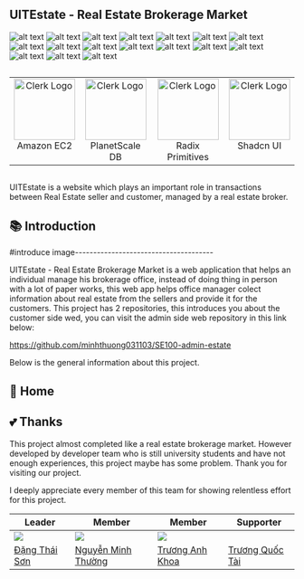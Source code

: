 ## UITEstate - Real Estate Brokerage Market

![alt text](https://img.shields.io/badge/Visual_Studio_Code-0078D4?style=for-the-badge&logo=visual%20studio%20code&logoColor=white)
![alt text](https://img.shields.io/badge/TypeScript-007ACC?style=for-the-badge&logo=typescript&logoColor=white)
![alt text](https://img.shields.io/badge/next%20js-000000?style=for-the-badge&logo=nextdotjs&logoColor=white)
![alt text](https://img.shields.io/badge/React-20232A?style=for-the-badge&logo=react&logoColor=61DAFB)
![alt text](https://img.shields.io/badge/Tailwind_CSS-38B2AC?style=for-the-badge&logo=tailwind-css&logoColor=white)
![alt text](https://img.shields.io/badge/React_Query-FF4154?style=for-the-badge&logo=ReactQuery&logoColor=white)
![alt text](https://img.shields.io/badge/Socket.io-010101?&style=for-the-badge&logo=Socket.io&logoColor=white)
![alt text](https://img.shields.io/badge/Amazon_AWS-FF9900?style=for-the-badge&logo=amazonaws&logoColor=white)
![alt text](https://img.shields.io/badge/MySQL-005C84?style=for-the-badge&logo=mysql&logoColor=white)
![alt text](https://img.shields.io/badge/nestjs-E0234E?style=for-the-badge&logo=nestjs&logoColor=white)
![alt text](https://img.shields.io/badge/Node%20js-339933?style=for-the-badge&logo=nodedotjs&logoColor=white)
![alt text](https://img.shields.io/badge/Prisma-3982CE?style=for-the-badge&logo=Prisma&logoColor=white)
![alt text](https://img.shields.io/badge/Vite-B73BFE?style=for-the-badge&logo=vite&logoColor=FFD62E)
![alt text](https://img.shields.io/badge/Vercel-000000?style=for-the-badge&logo=vercel&logoColor=white)
![alt text](https://img.shields.io/badge/docker-%230db7ed.svg?style=for-the-badge&logo=docker&logoColor=white)
![alt text](https://img.shields.io/badge/Figma-F24E1E?style=for-the-badge&logo=figma&logoColor=white)
![alt text](https://img.shields.io/badge/Notion-000000?style=for-the-badge&logo=notion&logoColor=white)
## 

<table>
  <tbody>
    <tr>
      <td align="center" valign="top">
        <a href="https://aws.amazon.com/ec2/" target="_blank">
          <img width="108" src="https://upload.wikimedia.org/wikipedia/commons/thumb/b/b9/AWS_Simple_Icons_Compute_Amazon_EC2_Instances.svg/200px-AWS_Simple_Icons_Compute_Amazon_EC2_Instances.svg.png?s=200&v=4" alt="Clerk Logo" />
        </a><br />
        <div>Amazon EC2</div>
      </td>
          <td align="center" valign="top">
        <a href="https://planetscale.com/" target="_blank">
          <img width="108" src="https://avatars.githubusercontent.com/u/35612527?s=280&v=4?s=200&v=4" alt="Clerk Logo" />
        </a><br />
        <div>PlanetScale DB</div>
      </td>
         <td align="center" valign="top">
        <a href="https://www.radix-ui.com/primitives" target="_blank">
          <img width="108" src="https://avatars.githubusercontent.com/u/75042455?s=280&v=4&v=4?s=200&v=4" alt="Clerk Logo" />
        </a><br />
        <div>Radix Primitives</div>
      </td>
         <td align="center" valign="top">
        <a href="https://ui.shadcn.com/" target="_blank">
          <img width="108" src="https://avatars.githubusercontent.com/u/139895814?s=280&v=4&v=4?s=200&v=4" alt="Clerk Logo" />
        </a><br />
        <div>Shadcn UI</div>
      </td>
    </tr>
  </tbody>
</table>

##
UITEstate is a website which plays an important role in transactions between Real Estate seller and customer, managed by a real estate broker.
## 📚 Introduction
#introduce image--------------------------------------

UITEstate - Real Estate Brokerage Market is a web application that helps an individual manage his brokerage office, instead of doing thing in person with a lot of paper works, this web app helps office manager colect information about real estate from the sellers and provide it for the customers. This project has 2 repositories, this introduces you about the customer side wed, you can visit the admin side web repository in this link below:

https://github.com/minhthuong031103/SE100-admin-estate

Below is the general information about this project.
## 🏫 Home


## 💕 Thanks
This project almost completed like a real estate brokerage market. However developed by developer team who is still university students and have not enough experiences, this project maybe has some problem. Thank you for visiting our project.

I deeply appreciate every member of this team for showing relentless effort for this project.

|  Leader  |  Member | Member | Supporter 
| ------------- | ------------- | --------------------------|------------------------|
|[![](https://avatars.githubusercontent.com/u/116157535?size=160)](https://github.com/SonDangUIT1111)|[![](https://avatars.githubusercontent.com/u/101078033?size=160)](https://github.com/minhthuong031103)|[![](https://avatars.githubusercontent.com/u/30335268?size=160)](https://github.com/anhkhoatqt11)|[![]()](https://github.com/huutaiii)
[Đặng Thái Sơn](https://github.com/SonDangUIT1111)|[Nguyễn Minh Thường](https://github.com/minhthuong031103)|[Trương Anh Khoa](https://github.com/anhkhoatqt11)|[Trương Quốc Tài](https://github.com/huutaiii)
